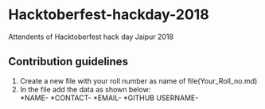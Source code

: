# Hacktoberfest-hackday-2018
Attendents of Hacktoberfest hack day Jaipur 2018

## Contribution guidelines
1. Create a new file with your roll number as name of file(Your_Roll_no.md)
2. In the file add the data as shown below:<br/>
*NAME-
*CONTACT-
*EMAIL-
*GITHUB USERNAME-
